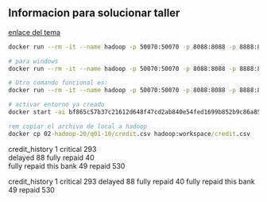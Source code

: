 ## Informacion para solucionar taller

[enlace del tema](https://jdvelasq.github.io/curso_big_data/apache_hadoop/__index__.html)


```bash
docker run --rm -it --name hadoop -p 50070:50070 -p 8088:8088 -p 8888:8888 -v "$PWD":/workspace jdvelasq/hadoop:2.10.1
```

```bash
# para windows
docker run --rm -it --name hadoop -p 50070:50070 -p 8088:8088 -p 8888:8888 -v "%cd%" :/workspace jdvelasq/hadoop:2.10.1

# Otro comando funcional es:
docker run --rm -it --name hadoop -p 50070:50070 -p 8088:8088 -p 8888:8888 -v "%cd%:/workspace" jdvelasq/hadoop:2.10.1

# activar entorno ya creado
docker start -ai bf865c57b37c21612d648f47cd2ab840e54fed1699b852b9c86a85eafad36909


```

```cmd
rem copiar el archivo de local a hadoop
docker cp 02-hadoop-20/q01-10/credit.csv hadoop:workspace/credit.csv  
```

credit_history  1
critical        293       
delayed 88
fully repaid    40        
fully repaid this bank  49
repaid  530

credit_history	1
critical	293
delayed	88
fully repaid	40
fully repaid this bank	49
repaid	530